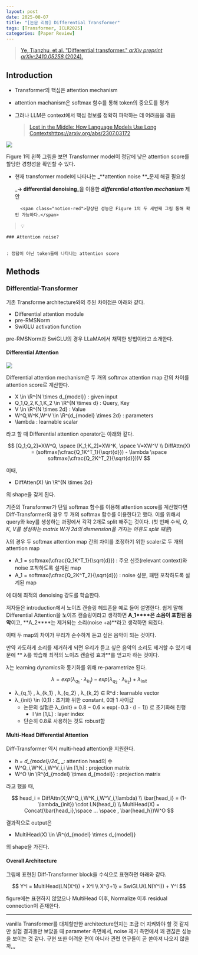 ```yaml
---
layout: post
date: 2025-08-07
title: "[논문 리뷰] Differential Transformer"
tags: [Transformer, ICLR2025]
categories: [Paper Review]
---
```


> [Ye, Tianzhu, et al. "Differential transformer." ](https://arxiv.org/abs/2410.05258)[_arXiv preprint arXiv:2410.05258_](https://arxiv.org/abs/2410.05258)[ (2024).](https://arxiv.org/abs/2410.05258)



## Introduction

- Transformer의 핵심은 attention mechanism
- attention machanism은 softmax 함수를 통해 token의 중요도를 평가
- 그러나 LLM은 context에서 핵심 정보를 정확히 파악하는 데 어려움을 겪음

	> [Lost in the Middle: How Language Models Use Long Contextshttps://arxiv.org/abs/2307.03172](https://arxiv.org/abs/2307.03172)


![](https://prod-files-secure.s3.us-west-2.amazonaws.com/542b861c-36a8-4051-84e5-8804b6728dba/9083ea56-691a-4752-ae26-47f403431ac8/image.png?X-Amz-Algorithm=AWS4-HMAC-SHA256&X-Amz-Content-Sha256=UNSIGNED-PAYLOAD&X-Amz-Credential=ASIAZI2LB4662DPQTG3M%2F20250808%2Fus-west-2%2Fs3%2Faws4_request&X-Amz-Date=20250808T100044Z&X-Amz-Expires=3600&X-Amz-Security-Token=IQoJb3JpZ2luX2VjEGkaCXVzLXdlc3QtMiJHMEUCICRzxsOZOdfLrqeDoYIgims%2BwhveA%2BV7SEfG6VnQRAiRAiEAuOTO8als3Dz%2Fr0ODnM1tazWOPCPRY%2FbjDBpXYVydUsMqiAQIov%2F%2F%2F%2F%2F%2F%2F%2F%2F%2FARAAGgw2Mzc0MjMxODM4MDUiDJuIn4BjwgFvElBH9ircA4HPkWn9c45%2B6Zk5SoOJRpQyRrq%2B0M7UtO5D7Hdoc9%2BEWRBibpA6ATs%2BWxk2d6D3Gtu%2FdGRjlemWyFlnY3Rpb%2B7KZiiUXEiRxP7BLVExoh5FOaVVA0LlJgsbAwgTat%2BnYckPvSwKZoFArE5NlTVXkTw4hRxhWtvOYMxVss7JQPC9HDuS3XzN4vXeFslX%2BdNUHm2fJrePkpm92TE523tnlJgp7Mou61YIZ07jNJ4hmHH5kY18HE6jwui3l%2FybuR19YaGa6hIOYDuf6xKf6hLrJqhOHa2XOpS69kkCsGG19Vws%2FKOkWcgvuk%2B%2F4c3fZqzNt3QXXaHDm3yc3wB8Im6XT5q7PjzhWhqc5%2BKl3W6BKspPXmE6sXVszk9iaGmZI%2BmHlUp8DY7EfcJl3OdWw1xaaHBRttcMrk489i%2B%2FlPDC381DDJWqRLy8huwDSKG73%2FSl3FyBXGSOGaXHE6omFY01V6Bn98ss2DvJbWzw2Uco%2BSsOriqhJZtvRaxeO53jFALTiLUAvaWDUuBwgKs%2F8mSjiUe17Kjti9UJyq2v%2FMzD97izxVqjd1QthqbdTZc0WFY55nAK2kklV9jRH2mciZoW%2Fh0kGunXVetAJx79WiMH%2BcD%2FVkSOV2V%2FvgUHIDDhMNP31sQGOqUBDbgYLVYsGQuyRWrafozbir0Z5u15660P0oQQ03LRrzZMg1sLAWG3U9IMo89qQjNhIBcor%2FpH0IhYSeJBSZzCQ7OfCmIR2D1mcvp2LPyq0tCjWFGGFw3RYPRWEeYRFMN98BBCjWcS1XCfowETrSY2OiBDUUzbMeTXaLEWN1UE1nhwa67KeJGy0N41cAZ87fhEXdVbjbpt6zG74XsqClSFAMDJoF1h&X-Amz-Signature=4c8e99f833cd2d40dd789cca840cd287848d006fa83339906c30082e63182d0b&X-Amz-SignedHeaders=host&x-amz-checksum-mode=ENABLED&x-id=GetObject)


Figure 1의 왼쪽 그림을 보면 Transformer model이 정답에 낮은 attention score를 할당한 경향성을 확인할 수 있다.

- 현재 transformer model에 나타나는 _**attention noise **_문제 해결 필요성

	_**→ differential denoising**_을 이용한 _**differential attention mechanism**_ 제안


		<span class="notion-red">향상된 성능은 Figure 1의 두 세번째 그림 통해 확인 가능하다.</span>


> 💡 


	### Attention noise?


	: 정답이 아닌 token들에 나타나는 attention score



## Methods



### Differential-Transformer


기존 Transforme architecture와의 주된 차이점은 아래와 같다.

- Differential attention module
- pre-RMSNorm
- SwiGLU activation function

pre-RMSNorm과 SwiGLU의 경우 LLaMA에서 채택한 방법이라고 소개한다.



#### Differential Attention


![](https://prod-files-secure.s3.us-west-2.amazonaws.com/542b861c-36a8-4051-84e5-8804b6728dba/116d70b2-1963-4810-9167-f4c7d8a06e8f/image.png?X-Amz-Algorithm=AWS4-HMAC-SHA256&X-Amz-Content-Sha256=UNSIGNED-PAYLOAD&X-Amz-Credential=ASIAZI2LB4662DPQTG3M%2F20250808%2Fus-west-2%2Fs3%2Faws4_request&X-Amz-Date=20250808T100044Z&X-Amz-Expires=3600&X-Amz-Security-Token=IQoJb3JpZ2luX2VjEGkaCXVzLXdlc3QtMiJHMEUCICRzxsOZOdfLrqeDoYIgims%2BwhveA%2BV7SEfG6VnQRAiRAiEAuOTO8als3Dz%2Fr0ODnM1tazWOPCPRY%2FbjDBpXYVydUsMqiAQIov%2F%2F%2F%2F%2F%2F%2F%2F%2F%2FARAAGgw2Mzc0MjMxODM4MDUiDJuIn4BjwgFvElBH9ircA4HPkWn9c45%2B6Zk5SoOJRpQyRrq%2B0M7UtO5D7Hdoc9%2BEWRBibpA6ATs%2BWxk2d6D3Gtu%2FdGRjlemWyFlnY3Rpb%2B7KZiiUXEiRxP7BLVExoh5FOaVVA0LlJgsbAwgTat%2BnYckPvSwKZoFArE5NlTVXkTw4hRxhWtvOYMxVss7JQPC9HDuS3XzN4vXeFslX%2BdNUHm2fJrePkpm92TE523tnlJgp7Mou61YIZ07jNJ4hmHH5kY18HE6jwui3l%2FybuR19YaGa6hIOYDuf6xKf6hLrJqhOHa2XOpS69kkCsGG19Vws%2FKOkWcgvuk%2B%2F4c3fZqzNt3QXXaHDm3yc3wB8Im6XT5q7PjzhWhqc5%2BKl3W6BKspPXmE6sXVszk9iaGmZI%2BmHlUp8DY7EfcJl3OdWw1xaaHBRttcMrk489i%2B%2FlPDC381DDJWqRLy8huwDSKG73%2FSl3FyBXGSOGaXHE6omFY01V6Bn98ss2DvJbWzw2Uco%2BSsOriqhJZtvRaxeO53jFALTiLUAvaWDUuBwgKs%2F8mSjiUe17Kjti9UJyq2v%2FMzD97izxVqjd1QthqbdTZc0WFY55nAK2kklV9jRH2mciZoW%2Fh0kGunXVetAJx79WiMH%2BcD%2FVkSOV2V%2FvgUHIDDhMNP31sQGOqUBDbgYLVYsGQuyRWrafozbir0Z5u15660P0oQQ03LRrzZMg1sLAWG3U9IMo89qQjNhIBcor%2FpH0IhYSeJBSZzCQ7OfCmIR2D1mcvp2LPyq0tCjWFGGFw3RYPRWEeYRFMN98BBCjWcS1XCfowETrSY2OiBDUUzbMeTXaLEWN1UE1nhwa67KeJGy0N41cAZ87fhEXdVbjbpt6zG74XsqClSFAMDJoF1h&X-Amz-Signature=93e27d90ec7a95ccca9027490b2805e928d27353f5b5b5758503c388de07f4df&X-Amz-SignedHeaders=host&x-amz-checksum-mode=ENABLED&x-id=GetObject)


Differential attention mechanism은 두 개의 softmax attention map 간의 차이를 attention score로 계산한다.

- X \in \R^{N \times d\_{model}} : given input
- Q\_1,Q\_2,K\_1,K\_2 \in \R^{N \times d} : Query, Key
- V \in \R^{N \times 2d} : Value
- W^Q,W^K,W^V \in \R^{d\_{model} \times 2d} : parameters
- \lambda : learnable scalar

라고 할 때 Differential attention operator는 아래와 같다.


$$
[Q_1;Q_2]=XW^Q, \space [K_1;K_2]=XW^K, \space V=XW^V \\
DiffAttn(X) = (softmax(\cfrac{Q_1K^T_1}{\sqrt{d}}) - \lambda \space softmax(\cfrac{Q_2K^T_2}{\sqrt{d}}))V
$$


이때,

- DiffAtten(X) \in \R^{N \times 2d}

의 shape을 갖게 된다.


기존의 Transformer가 단일 softmax 함수를 이용해 attention score를 계산했다면 Diff-Transformer의 경우 두 개의 softmax 함수를 이용한다고 했다. 이를 위해서 query와 key를 생성하는 과정에서 각각 2개로 split 해주는 것이다. <span class="notion-red">(첫 번째 수식, </span><span class="notion-red">_Q, K, V를 생성하는 matrix W가 2d의 dismension을 가지는 이유도 split 때문_</span><span class="notion-red">)</span>


 λ의 경우 두 softmax attention map 간의 차이를 조정하기 위한 scaler로 두 개의 attention map

- A\_1 = softmax(\cfrac{Q\_1K^T\_1}{\sqrt{d}}) : 주요 신호(relevant context)와 noise 포착하도록 설계된 map
- A\_1 = softmax(\cfrac{Q\_2K^T\_2}{\sqrt{d}}) : noise 성분, 패턴 포착하도록 설계된 map 

에 대해 최적의 denoising 강도를 학습한다.


저자들은 introduction에서 노이즈 캔슬링 헤드폰을 예로 들어 설명한다. 쉽게 말해 Differential Attention을 노이즈 캔슬링이라고 생각하면 **A\_1****은 소음이 포함된 음악**이고, **A\_2****는 제거되는 소리(noise +a)**라고 생각하면 되겠다. 


이때 두 map의 차이가 우리가 순수하게 듣고 싶은 음악이 되는 것이다. 


만약 과도하게 소리를 제거하게 되면 우리가 듣고 싶은 음악의 소리도 제거할 수 있기 때문에 ** λ를 학습해 최적의 노이즈 캔슬링 효과**를 얻고자 하는 것이다.


λ는 learning dynamics와 동기화를 위해 re-parametrize 된다.


$$
\lambda = exp(\lambda_{q_1} \cdot \lambda_{k_1}) - exp(\lambda_{q_2} \cdot \lambda_{k_2}) + \lambda_{init}
$$

- λ\_{q\_1} , λ\_{k\_1} , λ\_{q\_2} , λ\_{k\_2} ∈ R^d : learnable vector
- λ\_{init} \in (0,1) : 초기화 위한 constant, 0과 1 사이값
	- 논문의 실험은 λ\_{init} = 0.8 − 0.6 × exp(−0.3 · (l − 1)) 로 초기화해 진행
		- l \in [1,L] : layer index
	- 단순히 0.8로 사용하는 것도 robust함


#### **Multi-Head Differential Attention**


Diff-Transformer 역시 multi-head attention을 지원한다.

- _h = d\_{model}/2d__ _: attention head의 수
- W^Q\_i,W^K\_i,W^V\_i,i \in [1,h] : projection matrix
- W^O \in \R^{d\_{model} \times d\_{model}} : projection matrix

라고 했을 때,


$$
head_i = DiffAttn(X;W^Q_i,W^K_i,W^V_i,\lambda) \\
\bar{head_i} = (1-\lambda_{init}) \cdot LN(head_i) \\
MultiHead(X) = Concat(\bar{head_i},\space ... \space , \bar{head_h})W^O
$$


결과적으로 output은

- MultiHead(X) \in \R^{d\_{model} \times d\_{model}}

의 shape을 가진다.



#### Overall Architecture


그림에 표현된 Diff-Transformer block을 수식으로 표현하면 아래와 같다.


$$
Y^l = MultiHead(LN(X^l)) + X^l \\
X^{l+1} = SwiGLU(LN(Y^l)) + Y^l
$$


figure에는 표현하지 않았으나 MultiHead 이후, Normalize 이후 residual connection이 존재한다.


---


vanilla Transformer를 대체할만한 architecture인지는 조금 더 지켜봐야 할 것 같지만 실험 결과들만 보았을 때 parameter 측면에서, noise 제거 측면에서 꽤 괜찮은 성능을 보이는 것 같다. 구현 또한 어려운 편이 아니라 관련 연구들이 곧 쏟아져 나오지 않을까,,,


